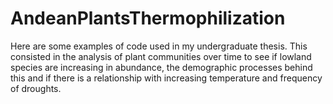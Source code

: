 # AndeanPlantsThermophilization
Here are some examples of code used in my undergraduate thesis. This consisted in the analysis of plant communities over time to see if lowland species are increasing in abundance, the demographic processes behind this and if there is a relationship with increasing temperature and frequency of droughts.
